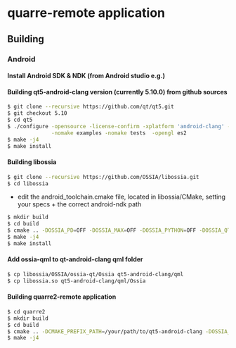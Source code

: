 # quarre-remote application

## Building

### Android

#### Install Android SDK & NDK (from Android studio e.g.)

#### Building qt5-android-clang version (currently 5.10.0) from github sources
```bash
$ git clone --recursive https://github.com/qt/qt5.git
$ git checkout 5.10
$ cd qt5
$ ./configure -opensource -license-confirm -xplatform 'android-clang' -c++std c++14 \
              -nomake examples -nomake tests  -opengl es2
$ make -j4
$ make install
```

#### Building libossia
```bash
$ git clone --recursive https://github.com/OSSIA/libossia.git
$ cd libossia
```
- edit the android_toolchain.cmake file, located in libossia/CMake, setting your specs + the correct android-ndk path

```bash
$ mkdir build
$ cd build
$ cmake .. -DOSSIA_PD=OFF -DOSSIA_MAX=OFF -DOSSIA_PYTHON=OFF -DOSSIA_QT=ON -DOSSIA_QML=ON -DOSSIA_STATIC=OFF -DCMAKE_INSTALL_PREFIX=../../libossia-install-android-clang
$ make -j4
$ make install
```

#### Add ossia-qml to qt-android-clang qml folder
```bash
$ cp libossia/OSSIA/ossia-qt/Ossia qt5-android-clang/qml
$ cp libossia.so qt5-android-clang/qml/Ossia
```

#### Building quarre2-remote application
```bash
$ cd quarre2
$ mkdir build
$ cd build
$ cmake .. -DCMAKE_PREFIX_PATH=/your/path/to/qt5-android-clang -DOSSIA_ROOT=/your/path/to/libossia-install-android-clang
$ make -j4

